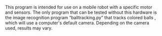 
This program is intended for use on a mobile robot with a specific motor and sensors. The only program that can be tested without this hardware is the image recognition program “balltracking.py” that tracks colored balls , which will use a computer's default camera. Depending on the camera used, results may vary.
